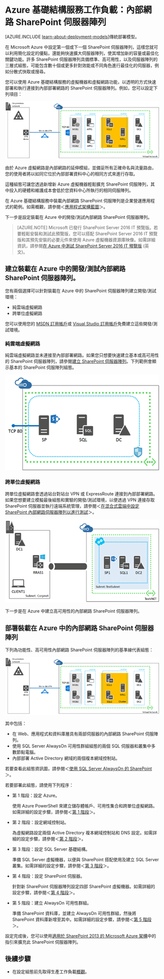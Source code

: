 <properties
	pageTitle="Azure 中的 SharePoint Server 2013 伺服器陣列 | Microsoft Azure"
	description="了解 Azure 中 SharePoint Server 2013 伺服器陣列的價值、設定測試環境，以及部署高可用性組態。"
	services="virtual-machines-windows"
	documentationCenter=""
	authors="JoeDavies-MSFT"
	manager="timlt"
	editor=""
	tags="azure-resource-manager"/>

<tags
	ms.service="virtual-machines-windows"
	ms.workload="infrastructure-services"
	ms.tgt_pltfrm="Windows"
	ms.devlang="na"
	ms.topic="article"
	ms.date="12/17/2015"
	ms.author="josephd"/>

# Azure 基礎結構服務工作負載：內部網路 SharePoint 伺服器陣列

[AZURE.INCLUDE [learn-about-deployment-models](../../includes/learn-about-deployment-models-rm-include.md)]傳統部署模型。

在 Microsoft Azure 中設定第一個或下一個 SharePoint 伺服器陣列，這樣您就可以利用簡化設定的優點，還能夠快速擴大伺服器陣列，使其增加新的容量或最佳化關鍵功能。許多 SharePoint 伺服器陣列具備標準、高可用性，以及伺服器陣列的三層式組態，可能包含數十個或更多針對效能或不同角色進行最佳化的伺服器，例如分散式快取或搜尋。

您可以使用 Azure 基礎結構服務的虛擬機器和虛擬網路功能，以透明的方式快速部署和執行連接到內部部署網路的 SharePoint 伺服器陣列。例如，您可以設定下列項目：

![](./media/virtual-machines-windows-sp-intranet/workload-spsqlao.png)

由於 Azure 虛擬網路是內部網路的延伸模組，並備妥所有正確命名與流量路由，您的使用者將以如同它位於內部部署資料中心的相同方式來進行存取。

這種組態可讓您透過新增新 Azure 虛擬機器輕鬆擴充 SharePoint 伺服陣列，其中投入的硬體和維護成本會低於您資料中心所執行的相同伺服陣列。

在 Azure 基礎結構服務中裝載內部網路 SharePoint 伺服陣列是企業營運應用程式的範例。如需概觀，請參閱＜[應用程式架構藍圖](http://msdn.microsoft.com/dn630664)＞。

下一步是設定裝載在 Azure 中的開發/測試內部網路 SharePoint 伺服器陣列。

> [AZURE.NOTE] Microsoft 已發行 SharePoint Server 2016 IT 預覽版。若要輕鬆安裝和測試此預覽版，您可以搭配 SharePoint Server 2016 IT 預覽版和其預先安裝的必要元件來使用 Azure 虛擬機器資源庫映像。如需詳細資訊，請參閱[在 Azure 中測試 SharePoint Server 2016 IT 預覽版](https://azure.microsoft.com/blog/test-sharepoint-server-2016-it-preview-4/) (英文)。

## 建立裝載在 Azure 中的開發/測試內部網路 SharePoint 伺服器陣列。

您有兩個選擇可以針對裝載在 Azure 中的 SharePoint 伺服器陣列建立開發/測試環境：

- 純雲端虛擬網路
- 跨單位虛擬網路

您可以使用您的 [MSDN 訂用帳戶](https://azure.microsoft.com/pricing/member-offers/msdn-benefits/)或 [Visual Studio 訂用帳戶](https://azure.microsoft.com/pricing/free-trial/)免費建立這些開發/測試環境。

### 純雲端虛擬網路

純雲端虛擬網路並未連接至內部部署網路。如果您只想要快速建立基本或高可用性的 SharePoint 伺服器陣列，請參閱[建立 SharePoint 伺服器陣列](virtual-machines-windows-sharepoint-farm.md)。下列範例會顯示基本的 SharePoint 伺服陣列組態。

![](./media/virtual-machines-windows-sp-intranet/Non-HAFarm.png)

### 跨單位虛擬網路

跨單位虛擬網路會透過站台對站台 VPN 或 ExpressRoute 連接到內部部署網路。如果您想要建立模擬最後組態和實驗的開發/測試環境，以便透過 VPN 連接存取 SharePoint 伺服器並執行遠端系統管理，請參閱＜[在混合式雲端中設定 SharePoint 內部網路伺服器陣列以進行測試](../virtual-network/virtual-networks-setup-sharepoint-hybrid-cloud-testing.md)＞。

![](./media/virtual-machines-windows-sp-intranet/CreateSPFarmHybridCloud.png)

下一步是在 Azure 中建立高可用性的內部網路 SharePoint 伺服器陣列。

## 部署裝載在 Azure 中的內部網路 SharePoint 伺服器陣列

下列為功能性、高可用性內部網路 SharePoint 伺服器陣列的基準線代表組態：

![](./media/virtual-machines-windows-sp-intranet/workload-spsqlao.png)

其中包括：

- 在 Web、應用程式和資料庫層具有兩部伺服器的內部網路 SharePoint 伺服陣列。
- 使用 SQL Server AlwaysOn 可用性群組組態的兩個 SQL 伺服器和叢集中多數節點電腦。
- 內部部署 Active Directory 網域的兩個複本網域控制站。

若要查看此組態資訊圖，請參閱＜[使用 SQL Server AlwaysOn 的 SharePoint](http://go.microsoft.com/fwlink/?LinkId=394788)＞。

若要部署此組態，請使用下列程序：

- 第 1 階段：設定 Azure。

	使用 Azure PowerShell 來建立儲存體帳戶、可用性集合和跨單位虛擬網路。如需詳細的設定步驟，請參閱＜[第 1 階段](virtual-machines-windows-ps-sp-intranet-ph1.md)＞。

- 第 2 階段：設定網域控制站。

	為虛擬網路設定兩個 Active Directory 複本網域控制站和 DNS 設定。如需詳細的設定步驟，請參閱＜[第 2 階段](virtual-machines-windows-ps-sp-intranet-ph2.md)＞。

- 第 3 階段：設定 SQL Server 基礎結構。

	準備 SQL Server 虛擬機器，以便與 SharePoint 搭配使用及建立 SQL Server 叢集。如需詳細的設定步驟，請參閱＜[第 3 階段](virtual-machines-windows-ps-sp-intranet-ph3.md)＞。

- 第 4 階段：設定 SharePoint 伺服器。

	針對新 SharePoint 伺服器陣列設定四部 SharePoint 虛擬機器。如需詳細的設定步驟，請參閱＜[第 4 階段](virtual-machines-windows-ps-sp-intranet-ph4.md)＞。

- 第 5 階段：建立 AlwaysOn 可用性群組。

	準備 SharePoint 資料庫，並建立 AlwaysOn 可用性群組，然後將 SharePoint 資料庫新增至其中。如需詳細的設定步驟，請參閱＜[第 5 階段](virtual-machines-windows-ps-sp-intranet-ph5.md)＞。

設定完成後，您可以使用[適用於 SharePoint 2013 的 Microsoft Azure 架構](http://technet.microsoft.com/library/dn635309.aspx)中的指引來擴充此 SharePoint 伺服器陣列。

## 後續步驟

- 在設定組態前先取得生產工作負載[概觀](virtual-machines-windows-sp-intranet-overview.md)。

<!---HONumber=AcomDC_0323_2016-->